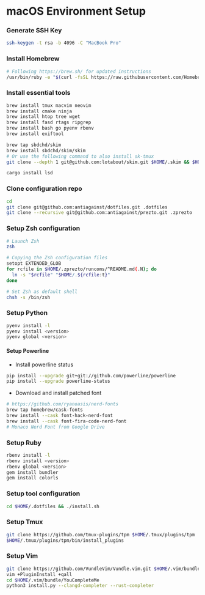 macOS Environment Setup
=======================

### Generate SSH Key

```sh
ssh-keygen -t rsa -b 4096 -C "MacBook Pro"
```

### Install Homebrew

```sh
# Following https://brew.sh/ for updated instructions
/usr/bin/ruby -e "$(curl -fsSL https://raw.githubusercontent.com/Homebrew/install/master/install)"
```

### Install essential tools

```sh
brew install tmux macvim neovim
brew install cmake ninja
brew install htop tree wget
brew install fasd rtags ripgrep
brew install bash go pyenv rbenv
brew install exiftool

brew tap sbdchd/skim
brew install sbdchd/skim/skim
# Or use the following command to also install sk-tmux
git clone --depth 1 git@github.com:lotabout/skim.git $HOME/.skim && $HOME/.skim/install

cargo install lsd
```

### Clone configuration repo

```sh
cd
git clone git@github.com:antiagainst/dotfiles.git .dotfiles
git clone --recursive git@github.com:antiagainst/prezto.git .zprezto
```

### Setup Zsh configuration

```sh
# Launch Zsh
zsh

# Copying the Zsh configuration files
setopt EXTENDED_GLOB
for rcfile in $HOME/.zprezto/runcoms/^README.md(.N); do
  ln -s "$rcfile" "$HOME/.${rcfile:t}"
done

# Set Zsh as default shell
chsh -s /bin/zsh
```

### Setup Python

```sh
pyenv install -l
pyenv install <version>
pyenv global <version>
```

#### Setup Powerline


* Install powerline status

```sh
pip install --upgrade git+git://github.com/powerline/powerline
pip install --upgrade powerline-status
```

* Download and install patched font

```sh
# https://github.com/ryanoasis/nerd-fonts
brew tap homebrew/cask-fonts
brew install --cask font-hack-nerd-font
brew install --cask font-fira-code-nerd-font
# Monaco Nerd Font from Google Drive
```


### Setup Ruby

```sh
rbenv install -l
rbenv install <version>
rbenv global <version>
gem install bundler
gem install colorls
```

### Setup tool configuration

```sh
cd $HOME/.dotfiles && ./install.sh
```

### Setup Tmux

```sh
git clone https://github.com/tmux-plugins/tpm $HOME/.tmux/plugins/tpm
$HOME/.tmux/plugins/tpm/bin/install_plugins
```

### Setup Vim

```sh
git clone https://github.com/VundleVim/Vundle.vim.git $HOME/.vim/bundle/Vundle.vim
vim +PluginInstall +qall
cd $HOME/.vim/bundle/YouCompleteMe
python3 install.py --clangd-completer --rust-completer
```


